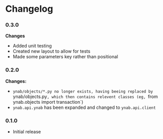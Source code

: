 # Changelog

### 0.3.0
**Changes**
- Added unit testing
- Created new layout to allow for tests
- Made some parameters key rather than positional

### 0.2.0
**Changes:**
- `ynab/objects/*.py no longer exists, having beeing replaced by `ynab/objects.py`, which then contains relevent classes (eg, `from ynab.objects import transaction`)
- `ynab.api.ynab` has been expanded and changed to `ynab.api.client`

### 0.1.0

- Initial release
